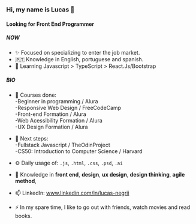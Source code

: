### Hi, my name is Lucas 👋

#### Looking for Front End Programmer

##### NOW

- ✨ Focused on specializing to enter the job market.
- 🇵🇹   Knowledge in English, portuguese and spanish.
- 🌱 Learning Javascript > TypeScript > React.Js/Bootstrap


##### BIO

- 📄 Courses done:   
      -Beginner in programming / Alura  
      -Responsive Web Design / FreeCodeCamp  
      -Front-end Formation / Alura  
      -Web Acessibility Formation / Alura  
      -UX Design Formation / Alura  

- 📑 Next steps:   
      -Fullstack Javascript / TheOdinProject  
      -CS50: Introduction to Computer Science / Harvard  
      
            
- ⚙️ Daily usage of: `.js`, `.html`, `.css`, `.psd`, `.ai`
- 💬 Knowledge in **front end**, **design**, **ux design**, **design thinking**, **agile method**, 
- 📫 LinkedIn: www.linkedin.com/in/lucas-negrii
- ⚡️ In my spare time, I like to go out with friends, watch movies and read books.
